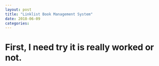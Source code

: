 ```yaml
---
layout: post
title: "Linklist Book Management System"
date: 2018-06-09
categories:
---
```


# First, I need try it is really worked or not.
